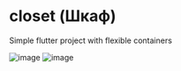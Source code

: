 # closet (Шкаф)

Simple flutter project with flexible containers

![image](https://github.com/TIMISONG-dev/Closet/assets/63451549/05d3ffb0-e6cf-47c6-b8cb-06e64a806b37)
![image](https://github.com/TIMISONG-dev/Closet/assets/63451549/e0619846-8b53-451d-bbd0-db5290262132)

